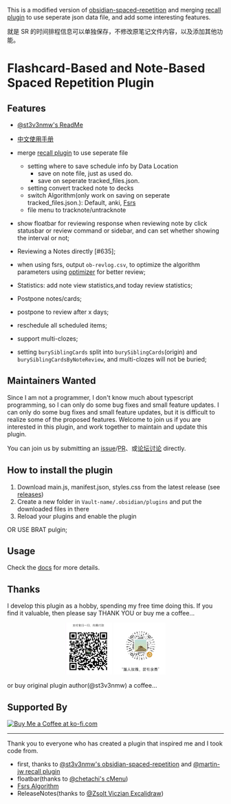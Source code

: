 This is a modified version of [obsidian-spaced-repetition](https://github.com/st3v3nmw/obsidian-spaced-repetition) and merging [recall plugin](https://github.com/martin-jw/obsidian-recall) to use seperate json data file, and add some interesting features.

就是 SR 的时间排程信息可以单独保存，不修改原笔记文件内容，以及添加其他功能。

# Flashcard-Based and Note-Based Spaced Repetition Plugin

## Features

-   [@st3v3nmw's ReadMe](https://github.com/st3v3nmw/obsidian-spaced-repetition#readme)
-   [中文使用手册](./docs/README_ZH.md)

-   merge [recall plugin](https://github.com/martin-jw/obsidian-recall) to use seperate file
    -   setting where to save schedule info by Data Location
        -   save on note file, just as used do.
        -   save on seperate tracked_files.json.
    -   setting convert tracked note to decks
    -   switch Algorithm(only work on saving on seperate tracked_files.json.): Default, anki, [Fsrs](https://github.com/open-spaced-repetition/fsrs.js)
    -   file menu to tracknote/untracknote
-   show floatbar for reviewing response when reviewing note by click statusbar or review command or sidebar, and can set whether showing the interval or not;
-   Reviewing a Notes directly [#635];
-   when using fsrs, output `ob-revlog.csv`, to optimize the algorithm parameters using [optimizer](https://github.com/open-spaced-repetition/fsrs-optimizer) for better review;
-   Statistics: add note view statistics,and today review statistics;
-   Postpone notes/cards;
-   postpone to review after x days;
-   reschedule all scheduled items;
-   support multi-clozes;
-   setting `burySiblingCards` split into `burySiblingCards`(origin) and `burySiblingCardsByNoteReview`, and multi-clozes will not be buried;

## Maintainers Wanted

Since I am not a programmer, I don't know much about typescript programming, so I can only do some bug fixes and small feature updates. I can only do some bug fixes and small feature updates, but it is difficult to realize some of the proposed features. Welcome to join us if you are interested in this plugin, and work together to maintain and update this plugin.

You can join us by submitting an [issue](https://github.com/open-spaced-repetition/obsidian-spaced-repetition-recall/issues)/[PR](https://github.com/open-spaced-repetition/obsidian-spaced-repetition-recall/pulls)、或[论坛讨论](https://forum-zh.obsidian.md/t/topic/20551) directly.

## How to install the plugin

1. Download main.js, manifest.json, styles.css from the latest release (see [releases](https://github.com/open-spaced-repetition/obsidian-spaced-repetition-recall/releases/))
2. Create a new folder in `Vault-name/.obsidian/plugins` and put the downloaded files in there
3. Reload your plugins and enable the plugin

OR USE BRAT pulgin;

## Usage

Check the [docs](./docs/usage.md) for more details.

## Thanks

I develop this plugin as a hobby, spending my free time doing this. If you find it valuable, then please say THANK YOU or buy me a coffee...

<div class="ex-coffee-div" align = "center">
<a ><img src="https://github.com/Newdea/newdea/blob/main/.github/funding/QR_alipay.png?v=3" height=120></a>
<a ><img src="https://github.com/Newdea/newdea/blob/main/.github/funding/QR_wechat.png?v=3" height=120></a>
</div>

or buy original plugin author(@st3v3nmw) a coffee...

## Supported By

<a href='https://ko-fi.com/M4M44DEN6' target='_blank'><img height='36' style='border:0px;height:36px;' src='https://cdn.ko-fi.com/cdn/kofi3.png?v=2' border='0' alt='Buy Me a Coffee at ko-fi.com' /></a>

---

Thank you to everyone who has created a plugin that inspired me and I took code from.

-   first, thanks to [@st3v3nmw's obsidian-spaced-repetition](https://github.com/st3v3nmw/obsidian-spaced-repetition) and [@martin-jw recall plugin](https://github.com/martin-jw/obsidian-recall)
-   floatbar(thanks to [@chetachi's cMenu](https://github.com/chetachiezikeuzor/cMenu-Plugin))
-   [Fsrs Algorithm](https://github.com/open-spaced-repetition/fsrs.js)
-   ReleaseNotes(thanks to [@Zsolt Viczian Excalidraw](https://zsolt.blog))
